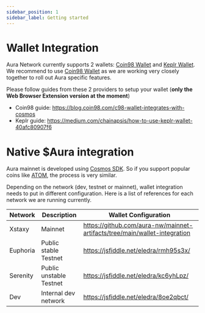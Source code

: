 ```yaml
---
sidebar_position: 1
sidebar_label: Getting started
---
```


# Wallet Integration

Aura Network currently supports 2 wallets: [Coin98 Wallet](https://wallet.coin98.com/) and [Keplr Wallet](https://www.keplr.app/). We recommend to use [Coin98 Wallet](https://wallet.coin98.com/) as we are working very closely together to roll out Aura specific features.

Please follow guides from these 2 providers to setup your wallet (**only the Web Browser Extension version at the moment**)
- Coin98 guide: https://blog.coin98.com/c98-wallet-integrates-with-cosmos
- Keplr guide: https://medium.com/chainapsis/how-to-use-keplr-wallet-40afc80907f6

# Native $Aura integration

Aura mainnet is developed using [Cosmos SDK](https://v1.cosmos.network/sdk). So if you support popular coins like [ATOM](https://www.coingecko.com/en/coins/cosmos-hub), the process is very similar.

Depending on the network (dev, testnet or mainnet), wallet integration needs to put in different configuration. Here is a list of references for each network we are running currently.

| Network  | Description             | Wallet Configuration                  |
|----------|-------------------------|---------------------------------------|
| Xstaxy   | Mainnet                 | https://github.com/aura-nw/mainnet-artifacts/tree/main/wallet-integration |
| Euphoria | Public stable Testnet   | https://jsfiddle.net/eledra/rmh95s3x/ |
| Serenity | Public unstable Testnet | https://jsfiddle.net/eledra/kc6yhLpz/ |
| Dev      | Internal dev network    | https://jsfiddle.net/eledra/8oe2qbct/ |

